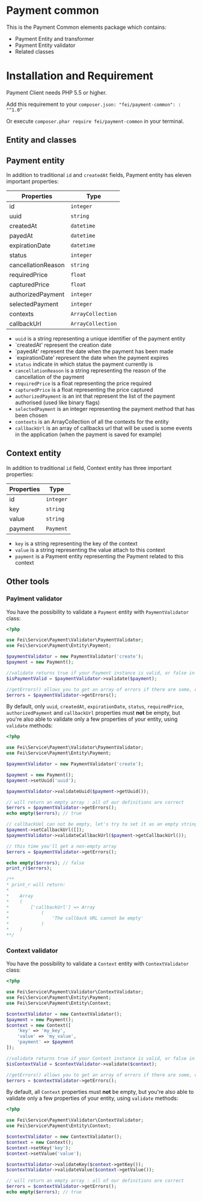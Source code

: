 # Payment common

This is the Payment Common elements package which contains:
                                       
* Payment Entity and transformer
* Payment Entity validator
* Related classes

# Installation and Requirement
  
Payment Client needs PHP 5.5 or higher.

Add this requirement to your `composer.json: "fei/payment-common": : "^1.0"`

Or execute `composer.phar require fei/payment-common` in your terminal.

## Entity and classes

## Payment entity

In addition to traditional `id` and `createdAt` fields, Payment entity has eleven important properties:

| Properties    			| Type              |
|---------------------|-------------------|
| id            			| `integer`         |
| uuid          			| `string`          |
| createdAt     			| `datetime`        |
| payedAt     				| `datetime`        |
| expirationDate 			| `datetime`        |
| status 							| `integer`         |
| cancellationReason	| `string`         	|
| requiredPrice       | `float`         	|
| capturedPrice       | `float`         	|
| authorizedPayment 	| `integer`         |
| selectedPayment 		| `integer`         |
| contexts						| `ArrayCollection` |
| callbackUrl					| `ArrayCollection` |

* `uuid` is a string representing a unique identifier of the payment entity
* `createdAt' represent the creation date
* `payedAt' represent the date when the payment has been made
* `expirationDate' represent the date when the payment expires
* `status` indicate in which status the payment currently is
* `cancellationReason` is a string representing the reason of the cancellation of the payment
* `requiredPrice` is a float representing the price required
* `capturedPrice` is a float representing the price captured
* `authorizedPayment` is an int that represent the list of the payment authorised (used like binary flags)
* `selectedPayment` is an integer representing the payment method that has been chosen
* `contexts` is an ArrayCollection of all the contexts for the entity
* `callbackUrl` is an array of callbacks url that will be used is some events in the application (when the payment is saved for example)

## Context entity

In addition to traditional `id` field, Context entity has three important properties:

| Properties  | Type        |
|-------------|-------------|
| id 					| `integer`   |
| key     		| `string`    |
| value 			| `string`    |
| payment 		| `Payment` 	|

* `key` is a string representing the key of the context
* `value` is a string representing the value attach to this context
* `payment` is a Payment entity representing the Payment related to this context

## Other tools

### Paylment validator

You have the possibility to validate a `Payment` entity with `PaymentValidator` class:

```php
<?php

use Fei\Service\Payment\Validator\PaymentValidator;
use Fei\Service\Payment\Entity\Payment;

$paymentValidator = new PaymentValidator('create');
$payment = new Payment();

//validate returns true if your Payment instance is valid, or false in the other case
$isPaymentValid = $paymentValidator->validate($payment);

//getErrors() allows you to get an array of errors if there are some, or an empty array in the other case
$errors = $paymentValidator->getErrors();
```

By default, only `uuid`, `createdAt`, `expirationDate`, `status`, `requiredPrice`, `authorizedPayment` and `callbackUrl` properties must **not** be empty,
but you're also able to validate only a few properties of your entity, using `validate` methods:

```php
<?php

use Fei\Service\Payment\Validator\PaymentValidator;
use Fei\Service\Payment\Entity\Payment;

$paymentValidator = new PaymentValidator('create');

$payment = new Payment();
$payment->setUuid('uuid');

$paymentValidator->validateUuid($payment->getUuid());

// will return an empty array : all of our definitions are correct
$errors = $paymentValidator->getErrors();
echo empty($errors); // true

// callbackUel can not be empty, let's try to set it as an empty string
$payment->setCallbackUrl([]);
$paymentValidator->validateCallbackUrl($payment->getCallbackUrl());

// this time you'll get a non-empty array
$errors = $paymentValidator->getErrors();

echo empty($errors); // false
print_r($errors);

/**
* print_r will return:
*
*    Array
*    (
*        ['callbackUrl'] => Array
*            (
*                'The callback URL cannot be empty'
*            )
*    )
**/
```

### Context validator

You have the possibility to validate a `Context` entity with `ContextValidator` class:

```php
<?php

use Fei\Service\Payment\Validator\ContextValidator;
use Fei\Service\Payment\Entity\Payment;
use Fei\Service\Payment\Entity\Context;

$contextValidator = new ContextValidator();
$payment = new Payment();
$context = new Context([
    'key' => 'my_key',
    'value' => 'my_value',
    'payment' => $payment
]);

//validate returns true if your Context instance is valid, or false in the other case
$isContextValid = $contextValidator->validate($context);

//getErrors() allows you to get an array of errors if there are some, or an empty array in the other case
$errors = $contextValidator->getErrors();
```

By default, all `Context` properties must **not** be empty,
but you're also able to validate only a few properties of your entity, using `validate` methods:

```php
<?php

use Fei\Service\Payment\Validator\ContextValidator;
use Fei\Service\Payment\Entity\Context;

$contextValidator = new ContextValidator();
$context = new Context();
$context->setKey('key');
$context->setValue('value');

$contextValidator->validateKey($context->getKey());
$contextValidator->validateValue($context->getValue());

// will return an empty array : all of our definitions are correct
$errors = $contextValidator->getErrors();
echo empty($errors); // true
```